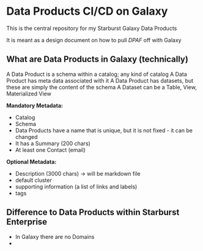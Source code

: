 # Data Products CI/CD on Galaxy
This is the central repository for my Starburst Galaxy Data Products

It is meant as a design document on how to pull _DPAF_ off with Galaxy

## What are Data Products in Galaxy (technically)
A Data Product is a schema within a catalog; any kind of catalog
A Data Product has meta data associated with it
A Data Product has datasets, but these are simply the content of the schema
A Dataset can be a Table, View, Materialized View

**Mandatory Metadata:**
- Catalog
- Schema
- Data Products have a name that is unique, but it is not fixed - it can be changed
- It has a Summary (200 chars)
- At least one Contact (email)

**Optional Metadata:**
- Description (3000 chars) -> will be markdown file
- default cluster
- supporting information (a list of links and labels)
- tags

## Difference to Data Products within Starburst Enterprise
- In Galaxy there are no Domains
- 